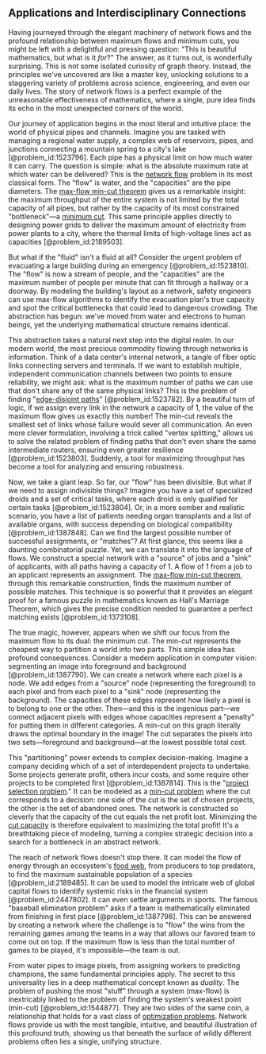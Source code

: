## Applications and Interdisciplinary Connections

Having journeyed through the elegant machinery of network flows and the profound relationship between maximum flows and minimum cuts, you might be left with a delightful and pressing question: "This is beautiful mathematics, but what is it *for*?" The answer, as it turns out, is wonderfully surprising. This is not some isolated curiosity of graph theory. Instead, the principles we've uncovered are like a master key, unlocking solutions to a staggering variety of problems across science, engineering, and even our daily lives. The story of network flows is a perfect example of the unreasonable effectiveness of mathematics, where a single, pure idea finds its echo in the most unexpected corners of the world.

Our journey of application begins in the most literal and intuitive place: the world of physical pipes and channels. Imagine you are tasked with managing a regional water supply, a complex web of reservoirs, pipes, and junctions connecting a mountain spring to a city's lake [@problem_id:1523796]. Each pipe has a physical limit on how much water it can carry. The question is simple: what is the absolute maximum rate at which water can be delivered? This is the [network flow](@article_id:270965) problem in its most classical form. The "flow" is water, and the "capacities" are the pipe diameters. The [max-flow min-cut theorem](@article_id:149965) gives us a remarkable insight: the maximum throughput of the entire system is not limited by the total capacity of all pipes, but rather by the capacity of its most constrained "bottleneck"—a [minimum cut](@article_id:276528). This same principle applies directly to designing power grids to deliver the maximum amount of electricity from power plants to a city, where the thermal limits of high-voltage lines act as capacities [@problem_id:2189503].

But what if the "fluid" isn't a fluid at all? Consider the urgent problem of evacuating a large building during an emergency [@problem_id:1523810]. The "flow" is now a stream of people, and the "capacities" are the maximum number of people per minute that can fit through a hallway or a doorway. By modeling the building's layout as a network, safety engineers can use max-flow algorithms to identify the evacuation plan's true capacity and spot the critical bottlenecks that could lead to dangerous crowding. The abstraction has begun: we've moved from water and electrons to human beings, yet the underlying mathematical structure remains identical.

This abstraction takes a natural next step into the digital realm. In our modern world, the most precious commodity flowing through networks is information. Think of a data center's internal network, a tangle of fiber optic links connecting servers and terminals. If we want to establish multiple, independent communication channels between two points to ensure reliability, we might ask: what is the maximum number of paths we can use that don't share any of the same physical links? This is the problem of finding "[edge-disjoint paths](@article_id:271425)" [@problem_id:1523782]. By a beautiful turn of logic, if we assign every link in the network a capacity of 1, the value of the maximum flow gives us exactly this number! The min-cut reveals the smallest set of links whose failure would sever all communication. An even more clever formulation, involving a trick called "vertex splitting," allows us to solve the related problem of finding paths that don't even share the same intermediate routers, ensuring even greater resilience [@problem_id:1523803]. Suddenly, a tool for maximizing throughput has become a tool for analyzing and ensuring robustness.

Now, we take a giant leap. So far, our "flow" has been divisible. But what if we need to assign indivisible things? Imagine you have a set of specialized droids and a set of critical tasks, where each droid is only qualified for certain tasks [@problem_id:1523804]. Or, in a more somber and realistic scenario, you have a list of patients needing organ transplants and a list of available organs, with success depending on biological compatibility [@problem_id:1387848]. Can we find the largest possible number of successful assignments, or "matches"? At first glance, this seems like a daunting combinatorial puzzle. Yet, we can translate it into the language of flows. We construct a special network with a "source" of jobs and a "sink" of applicants, with all paths having a capacity of 1. A flow of 1 from a job to an applicant represents an assignment. The [max-flow min-cut theorem](@article_id:149965), through this remarkable construction, finds the maximum number of possible matches. This technique is so powerful that it provides an elegant proof for a famous puzzle in mathematics known as Hall's Marriage Theorem, which gives the precise condition needed to guarantee a perfect matching exists [@problem_id:1373108].

The true magic, however, appears when we shift our focus from the maximum flow to its dual: the minimum cut. The min-cut represents the cheapest way to partition a world into two parts. This simple idea has profound consequences. Consider a modern application in computer vision: segmenting an image into foreground and background [@problem_id:1387790]. We can create a network where each pixel is a node. We add edges from a "source" node (representing the foreground) to each pixel and from each pixel to a "sink" node (representing the background). The capacities of these edges represent how likely a pixel is to belong to one or the other. Then—and this is the ingenious part—we connect adjacent pixels with edges whose capacities represent a "penalty" for putting them in different categories. A min-cut on this graph literally draws the optimal boundary in the image! The cut separates the pixels into two sets—foreground and background—at the lowest possible total cost.

This "partitioning" power extends to complex decision-making. Imagine a company deciding which of a set of interdependent projects to undertake. Some projects generate profit, others incur costs, and some require other projects to be completed first [@problem_id:1387814]. This is the "[project selection problem](@article_id:267518)." It can be modeled as a [min-cut problem](@article_id:275160) where the cut corresponds to a decision: one side of the cut is the set of chosen projects, the other is the set of abandoned ones. The network is constructed so cleverly that the capacity of the cut equals the net profit lost. Minimizing the [cut capacity](@article_id:274084) is therefore equivalent to maximizing the total profit! It's a breathtaking piece of modeling, turning a complex strategic decision into a search for a bottleneck in an abstract network.

The reach of network flows doesn't stop there. It can model the flow of energy through an ecosystem's [food web](@article_id:139938), from producers to top predators, to find the maximum sustainable population of a species [@problem_id:2189485]. It can be used to model the intricate web of global capital flows to identify systemic risks in the financial system [@problem_id:2447802]. It can even settle arguments in sports. The famous "baseball elimination problem" asks if a team is mathematically eliminated from finishing in first place [@problem_id:1387798]. This can be answered by creating a network where the challenge is to "flow" the wins from the remaining games among the teams in a way that allows our favored team to come out on top. If the maximum flow is less than the total number of games to be played, it's impossible—the team is out.

From water pipes to image pixels, from assigning workers to predicting champions, the same fundamental principles apply. The secret to this universality lies in a deep mathematical concept known as *duality*. The problem of pushing the most "stuff" through a system (max-flow) is inextricably linked to the problem of finding the system's weakest point (min-cut) [@problem_id:1544877]. They are two sides of the same coin, a relationship that holds for a vast class of [optimization problems](@article_id:142245). Network flows provide us with the most tangible, intuitive, and beautiful illustration of this profound truth, showing us that beneath the surface of wildly different problems often lies a single, unifying structure.